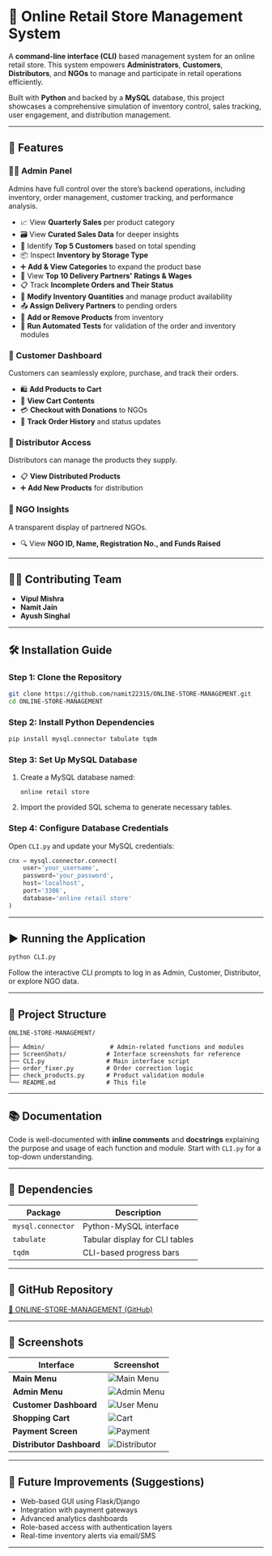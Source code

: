 # 🛒 Online Retail Store Management System

A **command-line interface (CLI)** based management system for an online retail store. This system empowers **Administrators**, **Customers**, **Distributors**, and **NGOs** to manage and participate in retail operations efficiently.

Built with **Python** and backed by a **MySQL** database, this project showcases a comprehensive simulation of inventory control, sales tracking, user engagement, and distribution management.

---

## 🚀 Features

### 👩‍💼 Admin Panel

Admins have full control over the store’s backend operations, including inventory, order management, customer tracking, and performance analysis.

* 📈 View **Quarterly Sales** per product category
* 🗃️ View **Curated Sales Data** for deeper insights
* 🥇 Identify **Top 5 Customers** based on total spending
* 📦 Inspect **Inventory by Storage Type**
* ➕ **Add & View Categories** to expand the product base
* 🚚 View **Top 10 Delivery Partners' Ratings & Wages**
* 📋 Track **Incomplete Orders and Their Status**
* 🔧 **Modify Inventory Quantities** and manage product availability
* 📤 **Assign Delivery Partners** to pending orders
* 🛒 **Add or Remove Products** from inventory
* 🧪 **Run Automated Tests** for validation of the order and inventory modules

### 🧍 Customer Dashboard

Customers can seamlessly explore, purchase, and track their orders.

* 🛍️ **Add Products to Cart**
* 👀 **View Cart Contents**
* 💳 **Checkout with Donations** to NGOs
* 📜 **Track Order History** and status updates

### 🏢 Distributor Access

Distributors can manage the products they supply.

* 📋 **View Distributed Products**
* ➕ **Add New Products** for distribution

### 🧡 NGO Insights

A transparent display of partnered NGOs.

* 🔍 View **NGO ID, Name, Registration No., and Funds Raised**

---

## 🧑‍💻 Contributing Team

* **Vipul Mishra**
* **Namit Jain**
* **Ayush Singhal**

---

## 🛠️ Installation Guide

### Step 1: Clone the Repository

```bash
git clone https://github.com/namit22315/ONLINE-STORE-MANAGEMENT.git
cd ONLINE-STORE-MANAGEMENT
```

### Step 2: Install Python Dependencies

```bash
pip install mysql.connector tabulate tqdm
```

### Step 3: Set Up MySQL Database

1. Create a MySQL database named:

   ```
   online retail store
   ```
2. Import the provided SQL schema to generate necessary tables.

### Step 4: Configure Database Credentials

Open `CLI.py` and update your MySQL credentials:

```python
cnx = mysql.connector.connect(
    user='your_username',
    password='your_password',
    host='localhost',
    port='3306',
    database='online retail store'
)
```

---

## ▶️ Running the Application

```bash
python CLI.py
```

Follow the interactive CLI prompts to log in as Admin, Customer, Distributor, or explore NGO data.

---

## 📁 Project Structure

```plaintext
ONLINE-STORE-MANAGEMENT/
│
├── Admin/                  # Admin-related functions and modules
├── ScreenShots/           # Interface screenshots for reference
├── CLI.py                 # Main interface script
├── order_fixer.py         # Order correction logic
├── check_products.py      # Product validation module
└── README.md              # This file
```

---

## 📚 Documentation

Code is well-documented with **inline comments** and **docstrings** explaining the purpose and usage of each function and module. Start with `CLI.py` for a top-down understanding.

---

## 🧩 Dependencies

| Package           | Description                    |
| ----------------- | ------------------------------ |
| `mysql.connector` | Python-MySQL interface         |
| `tabulate`        | Tabular display for CLI tables |
| `tqdm`            | CLI-based progress bars        |

---

## 🔗 GitHub Repository

[🔗 ONLINE-STORE-MANAGEMENT (GitHub)](https://github.com/namit22315/ONLINE-STORE-MANAGEMENT)

---

## 📸 Screenshots

| Interface                 | Screenshot                                       |
| ------------------------- | ------------------------------------------------ |
| **Main Menu**             | ![Main Menu](ScreenShots/main_menu.png)          |
| **Admin Menu**            | ![Admin Menu](ScreenShots/admin_menu.png)        |
| **Customer Dashboard**    | ![User Menu](ScreenShots/user_menu.png)          |
| **Shopping Cart**         | ![Cart](ScreenShots/user_cart.png)               |
| **Payment Screen**        | ![Payment](ScreenShots/payment_screen.png)       |
| **Distributor Dashboard** | ![Distributor](ScreenShots/Distributor_Menu.png) |

---

## 🤝 Future Improvements (Suggestions)

* Web-based GUI using Flask/Django
* Integration with payment gateways
* Advanced analytics dashboards
* Role-based access with authentication layers
* Real-time inventory alerts via email/SMS

---
